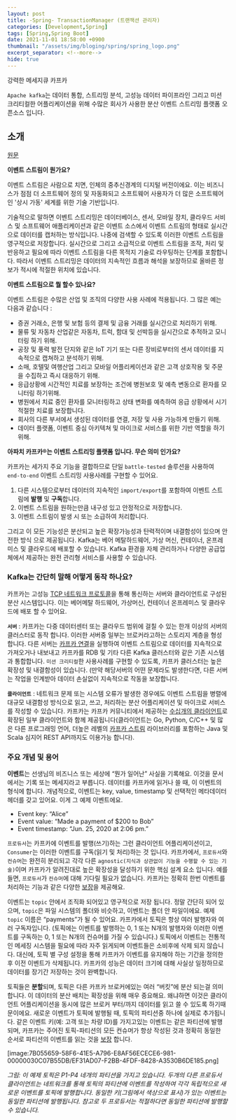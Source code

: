 ```yaml
---
layout: post
title: -Spring- TransactionManager (트랜잭션 관리자)
categories: [Development,Spring]
tags: [Spring,Spring Boot]
date: 2021-11-01 18:58:00 +0900
thumbnail: "/assets/img/bloging/spring/spring_logo.png"
excerpt_separator: <!--more-->
hide: true
---
```

강력한 메세지큐 카프카

<!--more-->

`Apache kafka`는 데이터 통합, 스트리밍 분석, 고성능 데이터 파이프라인 그리고 미션 크리티컬한 어플리케이션을 위해 수많은 회사가 사용한 분산 이벤트 스트리밍 플랫폼 오픈소스 입니다.

## 소개

[원문](https://kafka.apache.org/intro)

**이벤트 스트림이 뭔가요?**

이벤트 스트림은 사람으로 치면, 인체의 중추신경계의 디지털 버전이에요. 이는 비즈니스가 점점 더 소프트웨어 정의 및 자동화되고 소프트웨어 사용자가 더 많은 소프트웨어인 '상시 가동' 세계를 위한 기술 기반입니다.

기술적으로 말하면 이벤트 스트리밍은 데이터베이스, 센서, 모바일 장치, 클라우드 서비스 및 소프트웨어 애플리케이션과 같은 이벤트 소스에서 이벤트 스트림의 형태로 실시간으로 데이터를 캡처하는 방식입니다. 나중에 검색할 수 있도록 이러한 이벤트 스트림을 영구적으로 저장합니다. 실시간으로 그리고 소급적으로 이벤트 스트림을 조작, 처리 및 반응하고 필요에 따라 이벤트 스트림을 다른 목적지 기술로 라우팅하는 단계를 포함합니다. 따라서 이벤트 스트리밍은 데이터의 지속적인 흐름과 해석을 보장하므로 올바른 정보가 적시에 적절한 위치에 있습니다.

**이벤트 스트림으로 뭘 할수 있나요?**

이벤트 스트림은 수많은 산업 및 조직의 다양한 사용 사례에 적용됩니다. 그 많은 예는 다음과 같습니다 :

- 증권 거래소, 은행 및 보험 등의 결제 및 금융 거래를 실시간으로 처리하기 위해.
- 물류 및 자동차 산업같은 자동차, 트럭, 함대 및 선박등을 실시간으로 추적하고 모니터링 하기 위해.
- 공장 및 풍력 발전 단지와 같은 IoT 기기 또는 다른 장비로부터의 센서 데이터를 지속적으로 캡쳐하고 분석하기 위해.
- 소매, 호텔및 여행산업 그리고 모바일 어플리케이션과 같은 고객 상호작용 및 주문을 수집하고 즉시 대응하기 위해.
- 응급상황에 시간적인 치료를 보장하는 조건에 병원보호 및 예측 변동으로 환자를 모니터링 하기위해.
- 병원에서 치료 중인 환자를 모니터링하고 상태 변화를 예측하여 응급 상황에서 시기 적절한 치료를 보장합니다.
- 회사의 다른 부서에서 생성된 데이터를 연결, 저장 및 사용 가능하게 만들기 위해.
- 데이터 플랫폼, 이벤트 중심 아키텍쳐 및 마이크로 서비스를 위한 기반 역할을 하기 위해.

**아파치 카프카®는 이벤트 스트리밍 플랫폼 입니다. 무슨 의미 인가요?**

카프카는 세가지 주요 기능을 결합하므로 단일 `battle-tested` 솔루션을 사용하여 `end-to-end` 이벤트 스트리밍 사용사례를 구현할 수 있어요.

1. 다른 시스템으로부터 데이터의 지속적인 `import/export`를 포함하여 이벤트 스트림에 **발행** 및 **구독**합니다.
2. 이벤트 스트림을 원하는만큼 내구성 있고 안정적으로 저장합니다.
3. 이벤트 스트림이 발생 시 또는 소급하여 처리합니다.

그리고 이 모든 기능성은 분산되고 높은 확장가능성과 탄력적이며 내결함성이 있으며 안전한 방식 으로 제공됩니다. Kafka는 베어 메탈하드웨어, 가상 머신, 컨테이너, 온프레미스 및 클라우드에 배포할 수 있습니다. Kafka 환경을 자체 관리하거나 다양한 공급업체에서 제공하는 완전 관리형 서비스를 사용할 수 있습니다.

### Kafka는 간단히 말해 어떻게 동작 하나요?

카프카는 고성능 [TCP 네트워크 프로토콜](https://kafka.apache.org/protocol.html)을 통해 통신하는 서버와 클라이언트로 구성된 분산 시스템입니다. 이는 베어메탈 하드웨어, 가상머신, 컨테이너 온프레미스 및 클라우드에 배포 할 수 있어요.

**`서버`** : 카프카는 다중 데이터센터 또는 클라우드 범위에 걸칠 수 있는 한개 이상의 서버의 클러스터로 동작 합니다. 이러한 서버중 일부는 브로커라고하는 스토리지 계층을 형성 합니다. 다른 서버는 [카프카 연결](“https://kafka.apache.org/documentation/#connect”)을 실행하여 이벤트 스트림으로 데이터를 지속적으로 가져오거나 내보내고 카프카를 RDB 및 기타 다른 Kafka 클러스터와 같은 기존 시스템과 통합합니다. `미션 크리티컬`한 사용사례를 구현할 수 있도록, 카프카 클러스터는 높은 확장성 및 내결함성이 있습니다. (만약 해당서버의 어떤 문제라도 발생한다면, 다른 서버는 작업을 인계받아 데이터 손실없이 지속적으로 작동을 보장합니다.

**`클라이언트`** : 네트워크 문제 또는 시스템 오류가 발생한 경우에도 이벤트 스트림을 병렬에 대규모 내결함성 방식으로 읽고, 쓰고, 처리하는 분산 어플리케이션 및 마이크로 서비스를 작성할 수 있습니다. 카프카는 카프카 커뮤니티에서 제공하는 [수십개의 클라이언트](https://cwiki.apache.org/confluence/display/KAFKA/Clients)로 확장된 일부 클라이언트와 함께 제공됩니다(클라이언트는 Go, Python, C/C++ 및 많은 다른 프로그래밍 언어, 더높은 레벨의 [카프카 스트림](https://kafka.apache.org/documentation/streams/) 라이브러리를 포함하는 Java 및 Scala 심지어 REST API까지도 이용가능 합니다).


### 주요 개념 및 용어

**이벤트**는 선생님의 비즈니스 또는 세상에 “뭔가 일어난” 사실을 기록해요. 이것을 문서에서는 기록 또는 메세지라고 부릅니다. 데이터를 카프카에 읽거나 쓸 때, 이 이벤트의 형식에 합니다. 개념적으로, 이벤트는 key, value, timestamp 및 선택적인 메타데이터 헤더를 갖고 있어요. 이게 그 예제 이벤트에요.
* Event key: “Alice”
* Event value: “Made a payment of $200 to Bob”
* Event timestamp: “Jun. 25, 2020 at 2:06 pm.”

`프로듀서`는 카프카에 이벤트를 발행(쓰기)하는 그런 클라이언트 어플리케이션이고, `Consumer`는 이러한 이벤트를 구독(읽기 및 처리)하는 것 입니다. 카프카에서, `프로듀서`와 `컨슈머`는 완전히 분리되고 각각 다른 `agnostic(지식과 상관없이 기능을 수행할 수 있는 기술)`이며 카프카가 알려진대로 높은 확장성을 달성하기 위한 핵심 설계 요소 입니다. 예를 들면, `프로듀서`가 `컨슈머`에 대해 기다릴 필요가 없습니다. 카프카는 정확히 한번 이벤트를 처리하는 기능과 같은 다양한 [보장](https://kafka.apache.org/documentation/#intro_guarantees)을 제공해요.

이벤트는 `topic` 안에서 조직화 되어있고 영구적으로 저장 됩니다. 정말 간단히 되어 있으며, `topic`은 파일 시스템의 폴더와 비슷하고, 이벤트는 폴더 안 파일이에요. 예제 `topic` 이름은 “payments”가 될 수 있어요. 카프카에서 토픽은 항상 여러 발행자와 여러 구독자입니다. (토픽에는 이벤트를 발행하는 0, 1 또는 N개의 발행자와 이러한 이벤트를 구독하는 0, 1 또는 N개의 컨슈머를 가질 수 있습니다.) 토픽에서 이벤트는 전통적인 메세징 시스템을 필요에 따라 자주 읽게되며 이벤트들은 소비후에 삭제 되지 않습니다. 대신에, 토픽 별 구성 설정을 통해 카프카가 이벤트를 유지해야 하는 기간을 정의한 후 이전 이벤트가 삭제됩니다. 카프카의 성능은 데이터 크기에 대해 사실상 일정하므로 데이터를 장기간 저장하는 것이 완벽합니다.

토픽들은 **분할**되며, 토픽은 다른 카프카 브로커에있는 여러 “버킷”에 분산 되는걸 의미합니다. 이 데이터의 분산 배치는 확장성을 위해 매우 중요해요. 왜냐하면 이것은 클라이언트 어플리케이션을 동시에 많은 브로커 부터/까지 데이터를 읽고 쓸 수 있도록 하기때문이에요. 새로운 이벤트가 토픽에 발행될 때, 토픽의 파티션중 하나에 실제로 추가됩니다. 같은 이벤트 키(예: 고객 또는 차량 ID)를 가지고있는 이벤트는 같은 파티션에 발행되며, 카프카는 주어진 토픽-파티션의 모든 컨슈머가 항상 작성된 것과 정확히 동일한 순서로 파티션의 이벤트를 읽는 것을 [보장](https://kafka.apache.org/documentation/#intro_guarantees) 합니다.


[image:7B055659-58F6-41E5-A796-E8AF56ECECE6-981-00000030C07B55DB/EF31AD07-F2BB-4FDF-8428-A3530B6DE185.png]


*그림: 이 예제 토픽은 P1-P4 네개의 파티션을 가지고 있습니다. 두개의 다른 프로듀서 클라이언트는 네트워크를 통해 토픽의 파티션에 이벤트를 작성하여 각각 독립적으로 새로운 이벤트를 토픽에 발행합니다. 동일한 키(그림에서 색상으로 표시)가 있는 이벤트는 동일한 파티션에 발행됩니다. 참고로 두 프로듀서는 적절하다면 동일한 파티션에 발행할 수 있습니다.*

